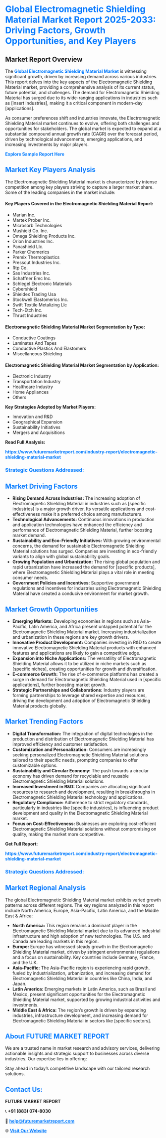 <h1 style="color: #007BFF;">Global Electromagnetic Shielding Material Market Report 2025-2033: Driving Factors, Growth Opportunities, and Key Players</h1>

<section id="overview">
<h2>Market Report Overview</h2>
<p>The <a href="https://www.futuremarketreport.com/industry-report/electromagnetic-shielding-material-market" style="color: #007BFF; text-decoration: none;"><strong>Global Electromagnetic Shielding Material Market</strong></a> is witnessing significant growth, driven by increasing demand across various industries. This report delves into the key aspects of the Electromagnetic Shielding Material market, providing a comprehensive analysis of its current status, future potential, and challenges. The demand for Electromagnetic Shielding Material has surged due to its wide-ranging applications in industries such as [insert industries], making it a critical component in modern-day [applications].</p>
<p>As consumer preferences shift and industries innovate, the Electromagnetic Shielding Material market continues to evolve, offering both challenges and opportunities for stakeholders. The global market is expected to expand at a substantial compound annual growth rate (CAGR) over the forecast period, driven by technological advancements, emerging applications, and increasing investments by major players.</p>
</section>

<section id="overview">
<p><a href="https://www.futuremarketreport.com/request-sample/reportId=59799" style="color: #007BFF; text-decoration: none;"><strong>Explore Sample Report Here</strong></a></p>
</section>

<section id="key-players">
<h2 style="color: #007BFF;">Market Key Players Analysis</h2>
<p>The Electromagnetic Shielding Material market is characterized by intense competition among key players striving to capture a larger market share. Some of the leading companies in the market include:</p>
<h4>Key Players Covered in the Electromagnetic Shielding Material Report:</h4>
<ul><li>Marian Inc.</li><li>Martek Prober Inc.</li><li>Microsorb Technologies</li><li>Mushield Co. Inc.</li><li>Omega Shielding Products Inc.</li><li>Orion Industries Inc.</li><li>Panashield Llc.</li><li>Parker Chomerics</li><li>Premix Thermoplastics</li><li>Presscut Industries Inc.</li><li>Rtp Co.</li><li>Sas Industries Inc.</li><li>Schaffner Emc Inc.</li><li>Schlegel Electronic Materials</li><li>Cybershield</li><li>Shieldex Trading Usa</li><li>Stockwell Elastomerics Inc.</li><li>Swift Textile Metalizing Llc</li><li>Tech-Etch Inc.</li><li>Thrust Industries</li></ul>
<h4>Electromagnetic Shielding Material Market Segmentation by Type:</h4>
<ul><li>Conductive Coatings</li><li>Laminates And Tapes</li><li>Conductive Plastics And Elastomers</li><li>Miscellaneous Shielding</li></ul>

<h4>Electromagnetic Shielding Material Market Segmentation by Application:</h4>
<ul><li>Electronic Industry</li><li>Transportation Industry</li><li>Healthcare Industry</li><li>Home Appliances</li><li>Others</li></ul>
<p><strong>Key Strategies Adopted by Market Players:</strong></p>
<ul>
<li>Innovation and R&D</li>
<li>Geographical Expansion</li>
<li>Sustainability Initiatives</li>
<li>Mergers and Acquisitions</li>
</ul>
</section>

<section>
<p><strong>Read Full Analysis: </strong></p><a href="https://www.futuremarketreport.com/industry-report/electromagnetic-shielding-material-market" style="color: #007BFF; text-decoration: none;"><strong>https://www.futuremarketreport.com/industry-report/electromagnetic-shielding-material-market</strong></a>
<h3 style="color: #007BFF;">Strategic Questions Addressed:</h3>
</section>

<section id="driving-factors">
<h2 style="color: #007BFF;">Market Driving Factors</h2>
<ul>
<li><strong>Rising Demand Across Industries:</strong> The increasing adoption of Electromagnetic Shielding Material in industries such as [specific industries] is a major growth driver. Its versatile applications and cost-effectiveness make it a preferred choice among manufacturers.</li>
<li><strong>Technological Advancements:</strong> Continuous innovations in production and application technologies have enhanced the efficiency and performance of Electromagnetic Shielding Material, further boosting market demand.</li>
<li><strong>Sustainability and Eco-Friendly Initiatives:</strong> With growing environmental concerns, the demand for sustainable Electromagnetic Shielding Material solutions has surged. Companies are investing in eco-friendly variants to align with global sustainability goals.</li>
<li><strong>Growing Population and Urbanization:</strong> The rising global population and rapid urbanization have increased the demand for [specific products], where Electromagnetic Shielding Material plays a vital role in meeting consumer needs.</li>
<li><strong>Government Policies and Incentives:</strong> Supportive government regulations and incentives for industries using Electromagnetic Shielding Material have created a conducive environment for market growth.</li>
</ul>
</section>

<section id="growth-opportunities">
<h2 style="color: #007BFF;">Market Growth Opportunities</h2>
<ul>
<li><strong>Emerging Markets:</strong> Developing economies in regions such as Asia-Pacific, Latin America, and Africa present untapped potential for the Electromagnetic Shielding Material market. Increasing industrialization and urbanization in these regions are key growth drivers.</li>
<li><strong>Innovative Product Development:</strong> Companies investing in R&D to create innovative Electromagnetic Shielding Material products with enhanced features and applications are likely to gain a competitive edge.</li>
<li><strong>Expansion into Niche Applications:</strong> The versatility of Electromagnetic Shielding Material allows it to be utilized in niche markets such as [specific niches], creating opportunities for growth and diversification.</li>
<li><strong>E-commerce Growth:</strong> The rise of e-commerce platforms has created a surge in demand for Electromagnetic Shielding Material used in [specific applications], further boosting market growth.</li>
<li><strong>Strategic Partnerships and Collaborations:</strong> Industry players are forming partnerships to leverage shared expertise and resources, driving the development and adoption of Electromagnetic Shielding Material products globally.</li>
</ul>
</section>

<section id="trending-factors">
<h2 style="color: #007BFF;">Market Trending Factors</h2>
<ul>
<li><strong>Digital Transformation:</strong> The integration of digital technologies in the production and distribution of Electromagnetic Shielding Material has improved efficiency and customer satisfaction.</li>
<li><strong>Customization and Personalization:</strong> Consumers are increasingly seeking personalized Electromagnetic Shielding Material solutions tailored to their specific needs, prompting companies to offer customizable options.</li>
<li><strong>Sustainability and Circular Economy:</strong> The push towards a circular economy has driven demand for recyclable and reusable Electromagnetic Shielding Material solutions.</li>
<li><strong>Increased Investment in R&D:</strong> Companies are allocating significant resources to research and development, resulting in breakthroughs in Electromagnetic Shielding Material technology and applications.</li>
<li><strong>Regulatory Compliance:</strong> Adherence to strict regulatory standards, particularly in industries like [specific industries], is influencing product development and quality in the Electromagnetic Shielding Material market.</li>
<li><strong>Focus on Cost-Effectiveness:</strong> Businesses are exploring cost-efficient Electromagnetic Shielding Material solutions without compromising on quality, making the market more competitive.</li>
</ul>
</section>

<section>
<p><strong>Get Full Report: </strong></p><a href="https://www.futuremarketreport.com/industry-report/electromagnetic-shielding-material-market" style="color: #007BFF; text-decoration: none;"><strong>https://www.futuremarketreport.com/industry-report/electromagnetic-shielding-material-market</strong></a>
<h3 style="color: #007BFF;">Strategic Questions Addressed:</h3>
</section>


<section id="regional-analysis">
<h2 style="color: #007BFF;">Market Regional Analysis</h2>
<p>The global Electromagnetic Shielding Material market exhibits varied growth patterns across different regions. The key regions analyzed in this report include North America, Europe, Asia-Pacific, Latin America, and the Middle East & Africa:</p>
<ul>
<li><strong>North America:</strong> This region remains a dominant player in the Electromagnetic Shielding Material market due to its advanced industrial infrastructure and high adoption of new technologies. The U.S. and Canada are leading markets in this region.</li>
<li><strong>Europe:</strong> Europe has witnessed steady growth in the Electromagnetic Shielding Material market, driven by stringent environmental regulations and a focus on sustainability. Key countries include Germany, France, and the U.K.</li>
<li><strong>Asia-Pacific:</strong> The Asia-Pacific region is experiencing rapid growth, fueled by industrialization, urbanization, and increasing demand for Electromagnetic Shielding Material in countries like China, India, and Japan.</li>
<li><strong>Latin America:</strong> Emerging markets in Latin America, such as Brazil and Mexico, present significant opportunities for the Electromagnetic Shielding Material market, supported by growing industrial activities and investments.</li>
<li><strong>Middle East & Africa:</strong> The region’s growth is driven by expanding industries, infrastructure development, and increasing demand for Electromagnetic Shielding Material in sectors like [specific sectors].</li>
</ul>
</section>

<footer>
<h2 style="color: #007BFF;">About FUTURE MARKET REPORT</h2>
<p>We are a trusted name in market research and advisory services, delivering actionable insights and strategic support to businesses across diverse industries. Our expertise lies in offering:</p>

<p>Stay ahead in today’s competitive landscape with our tailored research solutions.</p>

<h2 style="color: #007BFF;">Contact Us:</h2>
<p><strong>FUTURE MARKET REPORT</strong></p>
<p>📞 <strong>+91 (883) 074-8030</strong></p>
<p>📧 <strong><a href="mailto:help@futuremarketreport.com" style="color: #007BFF;">help@futuremarketreport.com</a></strong></p>
<p>🌐 <strong><a href="https://www.futuremarketreport.com/" style="color: #007BFF;">Visit Our Website</a></strong></p>
</footer>